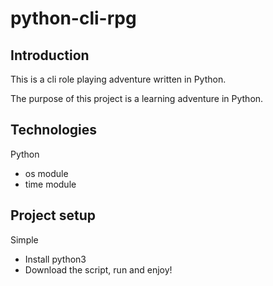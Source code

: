 # python-cli-rpg

## Introduction
This is a cli role playing adventure written in Python.

The purpose of this project is a learning adventure in Python. 

## Technologies

Python
- os module
- time module

## Project setup

Simple
- Install python3
- Download the script, run and enjoy!

